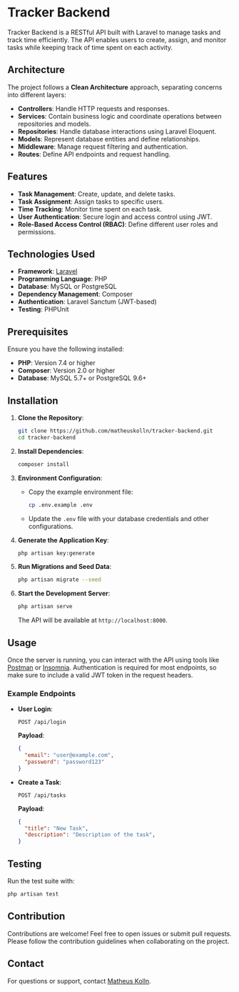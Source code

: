 # Tracker Backend

Tracker Backend is a RESTful API built with Laravel to manage tasks and track time efficiently. The API enables users to create, assign, and monitor tasks while keeping track of time spent on each activity.

## Architecture

The project follows a **Clean Architecture** approach, separating concerns into different layers:

- **Controllers**: Handle HTTP requests and responses.
- **Services**: Contain business logic and coordinate operations between repositories and models.
- **Repositories**: Handle database interactions using Laravel Eloquent.
- **Models**: Represent database entities and define relationships.
- **Middleware**: Manage request filtering and authentication.
- **Routes**: Define API endpoints and request handling.

## Features

- **Task Management**: Create, update, and delete tasks.
- **Task Assignment**: Assign tasks to specific users.
- **Time Tracking**: Monitor time spent on each task.
- **User Authentication**: Secure login and access control using JWT.
- **Role-Based Access Control (RBAC)**: Define different user roles and permissions.

## Technologies Used

- **Framework**: [Laravel](https://laravel.com/)
- **Programming Language**: PHP
- **Database**: MySQL or PostgreSQL
- **Dependency Management**: Composer
- **Authentication**: Laravel Sanctum (JWT-based)
- **Testing**: PHPUnit

## Prerequisites

Ensure you have the following installed:

- **PHP**: Version 7.4 or higher
- **Composer**: Version 2.0 or higher
- **Database**: MySQL 5.7+ or PostgreSQL 9.6+

## Installation

1. **Clone the Repository**:
   ```bash
   git clone https://github.com/matheuskolln/tracker-backend.git
   cd tracker-backend
   ```

2. **Install Dependencies**:
   ```bash
   composer install
   ```

3. **Environment Configuration**:
   - Copy the example environment file:
     ```bash
     cp .env.example .env
     ```
   - Update the `.env` file with your database credentials and other configurations.

4. **Generate the Application Key**:
   ```bash
   php artisan key:generate
   ```

5. **Run Migrations and Seed Data**:
   ```bash
   php artisan migrate --seed
   ```

6. **Start the Development Server**:
   ```bash
   php artisan serve
   ```
   The API will be available at `http://localhost:8000`.

## Usage

Once the server is running, you can interact with the API using tools like [Postman](https://www.postman.com/) or [Insomnia](https://insomnia.rest/). Authentication is required for most endpoints, so make sure to include a valid JWT token in the request headers.

### Example Endpoints

- **User Login**:
  ```http
  POST /api/login
  ```
  **Payload**:
  ```json
  {
    "email": "user@example.com",
    "password": "password123"
  }
  ```

- **Create a Task**:
  ```http
  POST /api/tasks
  ```
  **Payload**:
  ```json
  {
    "title": "New Task",
    "description": "Description of the task",
  }
  ```

## Testing

Run the test suite with:
```bash
php artisan test
```

## Contribution

Contributions are welcome! Feel free to open issues or submit pull requests. Please follow the contribution guidelines when collaborating on the project.


## Contact

For questions or support, contact [Matheus Kolln](https://github.com/matheuskolln).

